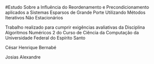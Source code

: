 #Estudo Sobre a Influência do Reordenamento e Precondicionamento aplicados a Sistemas Esparsos de Grande Porte Utilizando Métodos Iterativos Não Estacionários

Trabalho realizado para cumprir exigências avaliativas da Disciplina Algoritmos Numéricos 2 do Curso de Ciência da Computação da Universidade Federal do Espírito Santo


César Henrique Bernabé

Josias Alexandre
